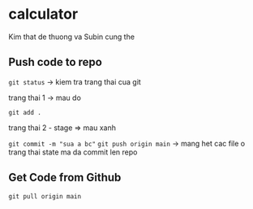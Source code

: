 # calculator

Kim that de thuong va Subin cung the

## Push code to repo

`git status` -> kiem tra trang thai cua git

trang thai 1 -> mau do 

`git add .`

trang thai 2 - stage => mau xanh 


`git commit -m "sua a bc"`
`git push origin main` -> mang het cac file o trang thai state ma da commit len repo 

## Get Code from Github

```
git pull origin main
```

